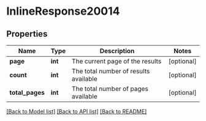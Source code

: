 # InlineResponse20014

## Properties
Name | Type | Description | Notes
------------ | ------------- | ------------- | -------------
**page** | **int** | The current page of the results | [optional] 
**count** | **int** | The total number of results available | [optional] 
**total_pages** | **int** | The total number of pages available | [optional] 

[[Back to Model list]](../README.md#documentation-for-models) [[Back to API list]](../README.md#documentation-for-api-endpoints) [[Back to README]](../README.md)

